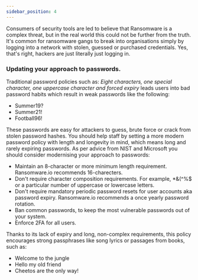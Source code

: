 ```yaml
---
sidebar_position: 4
---
```


Consumers of security tools are led to believe that Ransomware is a complex threat, but in the real world this could not be further from the truth. 
It's common for ransomware gangs to break into organisations simply by logging into a network with stolen, guessed or purchased credentials. Yes, that's right, hackers are just literally just logging in. 


### Updating your approach to passwords.

Traditional password policies such as: 
_Eight characters, one special character, one uppercase character and forced expiry_ leads users into bad password habits which result in weak passwords like the following:

- Summer19?
- Summer21!
- Football96!

These passwords are easy for attackers to guess, brute force or crack from stolen password hashes. You should help staff by setting a more modern password policy with length and longevity in mind, which means long and rarely expiring passwords. As per advice from NIST and Microsoft you should consider modernising your approach to passwords:

- Maintain an 8-character or more minimum length requirement. Ransomware.io recommends 16-charecters. 
- Don't require character composition requirements. For example, *&(^%$ or a particular number of uppercase or lowercase letters.
- Don't require mandatory periodic password resets for user accounts aka password expiry. Ransomware.io recommends a once yearly password rotation.
- Ban common passwords, to keep the most vulnerable passwords out of your system.
- Enforce 2FA for all users.

Thanks to its lack of expiry and long, non-complex requirements, this policy encourages strong passphrases like song lyrics or passages from books, such as:

- Welcome to the jungle
- Hello my old friend
- Cheetos are the only way!





